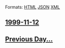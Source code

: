 
Formats: [HTML](1999/11/12/index.html)  [JSON](1999/11/12/index.json)  [XML](1999/11/12/index.xml)  

## [1999-11-12](/news/1999/11/12/index.md)

## [Previous Day...](/news/1999/11/11/index.md)

